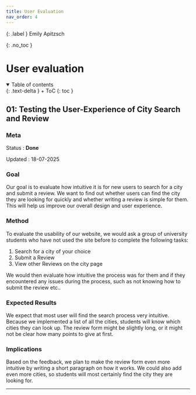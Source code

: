 ```yaml
---
title: User Evaluation
nav_order: 4
---
```


{: .label }
Emily Apitzsch

{: .no_toc }
# User evaluation

<details open markdown="block">
{: .text-delta }
<summary>Table of contents</summary>
+ ToC
{: toc }
</details>

## 01: Testing the User-Experience of City Search and Review

### Meta

Status
: **Done** 

Updated
: 18-07-2025

### Goal

Our goal is to evaluate how intuitive it is for new users to search for a city and submit a review. We want to find out whether users can find the city they are looking for quickly and whether writing a review is simple for them. This will help us improve our overall design and user experience. 

### Method

To evaluate the usability of our website, we would ask a group of university students who have not used the site before to complete the following tasks: 

1. Search for a city of your choice
2. Submit a Review
3. View other Reviews on the city page

We would then evaluate how intuitive the process was for them and if they encountered any issues during the process, such as not knowing how to submit the review etc.. 

### Expected Results

We expect that most user will find the search process very intuitive. Because we implemented a list of all the cities, students will know which cities they can look up. 
The review form might be slightly long, or it might not be clear how many points to give at first.

### Implications

Based on the feedback, we plan to make the review form even more intuitive by writing a short paragraph on how it works. We could also add even more cities, so students will most certainly find the city they are looking for. 

---
